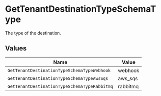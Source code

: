 # GetTenantDestinationTypeSchemaType

The type of the destination.


## Values

| Name                                         | Value                                        |
| -------------------------------------------- | -------------------------------------------- |
| `GetTenantDestinationTypeSchemaTypeWebhook`  | webhook                                      |
| `GetTenantDestinationTypeSchemaTypeAwsSqs`   | aws_sqs                                      |
| `GetTenantDestinationTypeSchemaTypeRabbitmq` | rabbitmq                                     |